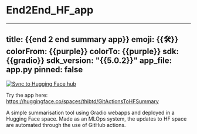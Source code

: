 # End2End_HF_app

---
title: {{end 2 end summary app}}
emoji: {{🛠️}}
colorFrom: {{purple}}
colorTo: {{purple}}
sdk: {{gradio}}
sdk_version: "{{5.0.2}}"
app_file: app.py
pinned: false
---

[![Sync to Hugging Face hub](https://github.com/thibtd/End2End_HF_app/actions/workflows/main.yml/badge.svg)](https://github.com/thibtd/End2End_HF_app/actions/workflows/main.yml)

Try the app here: https://huggingface.co/spaces/thibtd/GitActionsToHFSummary

A simple summarisation tool using Gradio webapps and deployed in a Hugging Face space. Made as an MLOps system, the updates to HF space are automated through the use of GitHub actions.  
